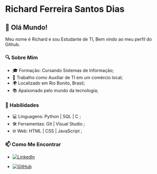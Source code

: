 # Richard Ferreira Santos Dias

##  👋  Olá Mundo!

Meu nome é Richard e sou Estudante de TI, Bem vindo ao meu perfil do Github. 

### 🔍 Sobre Mim

- 🎓 Formação: Cursando Sistemas de Informação;
- 💼 Trabalho como Auxiliar de TI em um comércio local;
- 🌍 Localizado em Rio Bonito, Brasil;
- 📚 Apaixonado pelo mundo da tecnologia;

### 🚀 Habilidades

- 💻 Linguagens: Python | SQL | C ;
- 🛠️ Ferramentas: Git | Visual Studio ; 
- 🌐 Web: HTML | CSS | JavaScript ;

### 📫 Como Me Encontrar

- [![LinkedIn](https://img.shields.io/badge/LinkedIn--blue?style=social&logo=linkedin)](https://www.linkedin.com/in/richard-dias-9b1143284/)

- [![GitHub](https://img.shields.io/badge/GitHub-100000?style=&logo=github&logoColor=white)](https://github.com/richardfsdias)
